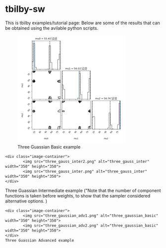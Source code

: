 # tbilby-sw

This is tbilby examples/tutorial page:
Below are some of the results that can be obtained using the avilable python scripts.
<figure>
	<img src="three_gaussian_basic.png" alt="three_gaussian_basic" width="350" height="350">
	<figcaption>Three Guassian Basic example</figcaption>
</figure>



	<div class="image-container">		
			<img src="three_gauss_inter2.png" alt="three_gauss_inter" width="350" height="350">
			<img src="three_gauss_inter.png" alt="three_gauss_inter" width="350" height="350">		
	</div>
		
Three Guassian Intermediate example ("Note that the number of component functions is taken before weights,
	 to show that the sampler considered alternative options. )




	<div class="image-container">
			<img src="three_gaussian_adv1.png" alt="three_gaussian_basic" width="350" height="350">		
			<img src="three_gaussian_adv2.png" alt="three_gaussian_basic" width="350" height="350">
	</div>
	Three Guassian Advanced example	

